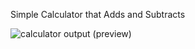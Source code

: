 Simple Calculator that Adds and Subtracts


![calculator output](https://cloud.githubusercontent.com/assets/10386036/19862973/d2ffc216-9f68-11e6-9104-34864264dd63.png)
(preview)

